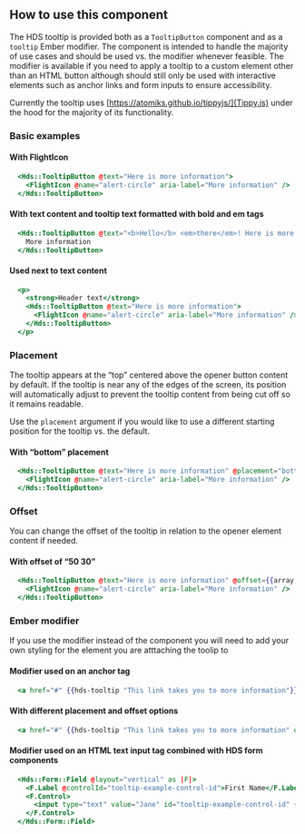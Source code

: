 ## How to use this component

The HDS tooltip is provided both as a `TooltipButton` component and as a `tooltip` Ember modifier. The component is intended to handle the majority of use cases and should be used vs. the modifier whenever feasible. The modifier is available if you need to apply a tooltip to a custom element other than an HTML button although should still only be used with interactive elements such as anchor links and form inputs to ensure accessibility.

Currently the tooltip uses [https://atomiks.github.io/tippyjs/](Tippy.js) under the hood for the majority of its functionality.

<!-- use the same heading order from Guidelines -->
### Basic examples 

#### With FlightIcon
```handlebars
  <Hds::TooltipButton @text="Here is more information">
    <FlightIcon @name="alert-circle" aria-label="More information" />
  </Hds::TooltipButton>
```

#### With text content and tooltip text formatted with bold and em tags
```handlebars
  <Hds::TooltipButton @text="<b>Hello</b> <em>there</em>! Here is more info.">
    More information
  </Hds::TooltipButton>
```

#### Used next to text content
```handlebars
  <p>
    <strong>Header text</strong>
    <Hds::TooltipButton @text="Here is more information">
      <FlightIcon @name="alert-circle" aria-label="More information" />
    </Hds::TooltipButton>
  </p>
```

### Placement

The tooltip appears at the “top” centered above the opener button content by default. If the tooltip is near any of the edges of the screen, its position will automatically adjust to prevent the tooltip content from being cut off so it remains readable.

Use the `placement` argument if you would like to use a different starting position for the tooltip vs. the default.

#### With “bottom” placement

```handlebars
  <Hds::TooltipButton @text="Here is more information" @placement="bottom">
    <FlightIcon @name="alert-circle" aria-label="More information" />
  </Hds::TooltipButton>
```

### Offset

You can change the offset of the tooltip in relation to the opener element content if needed.

#### With offset of “50 30”

```handlebars
  <Hds::TooltipButton @text="Here is more information" @offset={{array 50 30}}>
    <FlightIcon @name="alert-circle" aria-label="More information" />
  </Hds::TooltipButton>
```

### Ember modifier

If you use the modifier instead of the component you will need to add your own styling for the element you are atttaching the toolip to

#### Modifier used on an anchor tag

```handlebars
  <a href="#" {{hds-tooltip "This link takes you to more information"}}>More information</a>
```

#### With different placement and offset options
```handlebars
  <a href="#" {{hds-tooltip "This link takes you to more information" options=(hash placement="right" offset=(array 15 60))}}>More information</a>
```

#### Modifier used on an HTML text input tag combined with HDS form components

```handlebars
  <Hds::Form::Field @layout="vertical" as |F|>
    <F.Label @controlId="tooltip-example-control-id">First Name</F.Label>
    <F.Control>
      <input type="text" value="Jane" id="tooltip-example-control-id" {{hds-tooltip "Here is more information"}} />
    </F.Control>
  </Hds::Form::Field>
```